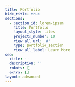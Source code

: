 ```yaml
---
title: Portfolio
hide_title: true
sections:
  - section_id: lorem-ipsum
    title: Portfolio
    layout_style: tiles
    projects_number: 10
    view_all_url: '#'
    type: portfolio_section
    view_all_label: Learn More
seo:
  title: ''
  description: ''
  robots: []
  extra: []
layout: advanced
---
```

